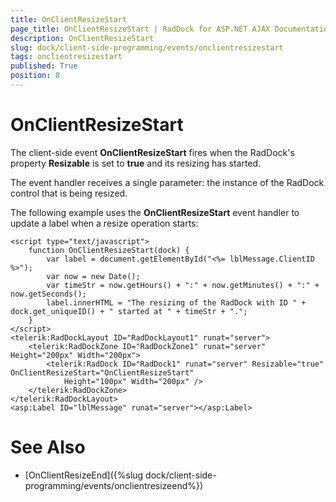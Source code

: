 ```yaml
---
title: OnClientResizeStart
page_title: OnClientResizeStart | RadDock for ASP.NET AJAX Documentation
description: OnClientResizeStart
slug: dock/client-side-programming/events/onclientresizestart
tags: onclientresizestart
published: True
position: 8
---
```


# OnClientResizeStart




The client-side event **OnClientResizeStart** fires when the RadDock's property **Resizable** is set to **true** and its resizing has started.

The event handler receives a single parameter: the instance of the RadDock control that is being resized.

The following example uses the **OnClientResizeStart** event handler to update a label when a resize operation starts:

````ASP.NET
<script type="text/javascript">
	function OnClientResizeStart(dock) {
		var label = document.getElementById("<%= lblMessage.ClientID %>");
		var now = new Date();
		var timeStr = now.getHours() + ":" + now.getMinutes() + ":" + now.getSeconds();
		label.innerHTML = "The resizing of the RadDock with ID " + dock.get_uniqueID() + " started at " + timeStr + ".";
	}
</script>
<telerik:RadDockLayout ID="RadDockLayout1" runat="server">
	<telerik:RadDockZone ID="RadDockZone1" runat="server" Height="200px" Width="200px">
		<telerik:RadDock ID="RadDock1" runat="server" Resizable="true" OnClientResizeStart="OnClientResizeStart"
			Height="100px" Width="200px" />
	</telerik:RadDockZone>
</telerik:RadDockLayout>
<asp:Label ID="lblMessage" runat="server"></asp:Label>
````



# See Also

 * [OnClientResizeEnd]({%slug dock/client-side-programming/events/onclientresizeend%})
